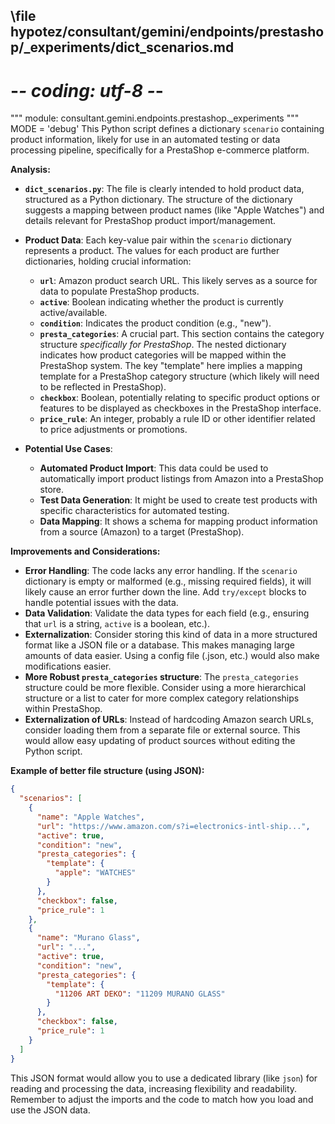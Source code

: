 ## \file hypotez/consultant/gemini/endpoints/prestashop/_experiments/dict_scenarios.md
# -*- coding: utf-8 -*-

""" module: consultant.gemini.endpoints.prestashop._experiments """
MODE = 'debug'
This Python script defines a dictionary `scenario` containing product information, likely for use in an automated testing or data processing pipeline, specifically for a PrestaShop e-commerce platform.

**Analysis:**

* **`dict_scenarios.py`**:  The file is clearly intended to hold product data, structured as a Python dictionary.  The structure of the dictionary suggests a mapping between product names (like "Apple Watches") and details relevant for PrestaShop product import/management.
* **Product Data**: Each key-value pair within the `scenario` dictionary represents a product. The values for each product are further dictionaries, holding crucial information:
    * **`url`**: Amazon product search URL. This likely serves as a source for data to populate PrestaShop products.
    * **`active`**: Boolean indicating whether the product is currently active/available.
    * **`condition`**:  Indicates the product condition (e.g., "new").
    * **`presta_categories`**:  A crucial part.  This section contains the category structure *specifically for PrestaShop*.  The nested dictionary indicates how product categories will be mapped within the PrestaShop system.  The key "template" here implies a mapping template for a PrestaShop category structure (which likely will need to be reflected in PrestaShop).
    * **`checkbox`**: Boolean, potentially relating to specific product options or features to be displayed as checkboxes in the PrestaShop interface.
    * **`price_rule`**:  An integer, probably a rule ID or other identifier related to price adjustments or promotions.

* **Potential Use Cases**:
    * **Automated Product Import**:  This data could be used to automatically import product listings from Amazon into a PrestaShop store.
    * **Test Data Generation**: It might be used to create test products with specific characteristics for automated testing.
    * **Data Mapping**: It shows a schema for mapping product information from a source (Amazon) to a target (PrestaShop).


**Improvements and Considerations:**

* **Error Handling**:  The code lacks any error handling. If the `scenario` dictionary is empty or malformed (e.g., missing required fields), it will likely cause an error further down the line. Add `try/except` blocks to handle potential issues with the data.
* **Data Validation**: Validate the data types for each field (e.g., ensuring that `url` is a string, `active` is a boolean, etc.).
* **Externalization**:  Consider storing this kind of data in a more structured format like a JSON file or a database.  This makes managing large amounts of data easier. Using a config file (.json, etc.) would also make modifications easier.
* **More Robust `presta_categories` structure**: The `presta_categories` structure could be more flexible.  Consider using a more hierarchical structure or a list to cater for more complex category relationships within PrestaShop.
* **Externalization of URLs**:  Instead of hardcoding Amazon search URLs, consider loading them from a separate file or external source.  This would allow easy updating of product sources without editing the Python script.


**Example of better file structure (using JSON):**

```json
{
  "scenarios": [
    {
      "name": "Apple Watches",
      "url": "https://www.amazon.com/s?i=electronics-intl-ship...",
      "active": true,
      "condition": "new",
      "presta_categories": {
        "template": {
          "apple": "WATCHES"
        }
      },
      "checkbox": false,
      "price_rule": 1
    },
    {
      "name": "Murano Glass",
      "url": "...",
      "active": true,
      "condition": "new",
      "presta_categories": {
        "template": {
          "11206 ART DEKO": "11209 MURANO GLASS"
        }
      },
      "checkbox": false,
      "price_rule": 1
    }
  ]
}
```

This JSON format would allow you to use a dedicated library (like `json`) for reading and processing the data, increasing flexibility and readability. Remember to adjust the imports and the code to match how you load and use the JSON data.

